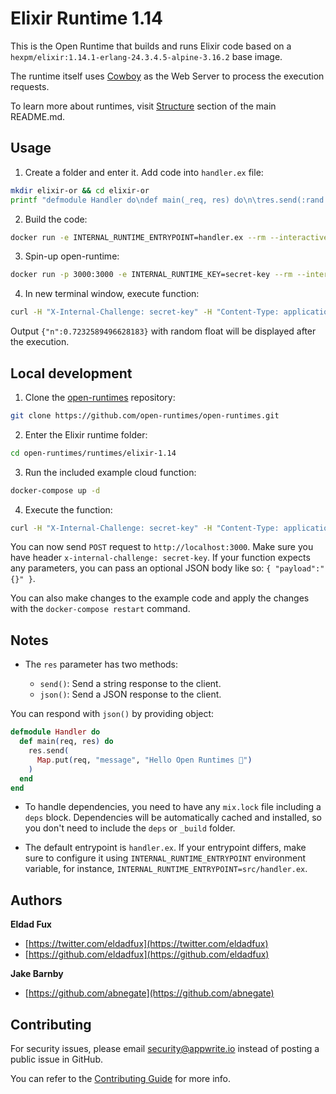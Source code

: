 # Elixir Runtime 1.14

This is the Open Runtime that builds and runs Elixir code based on a `hexpm/elixir:1.14.1-erlang-24.3.4.5-alpine-3.16.2` base image. 

The runtime itself uses [Cowboy](https://github.com/ninenines/cowboy) as the Web Server to process the execution requests.

To learn more about runtimes, visit [Structure](https://github.com/open-runtimes/open-runtimes#structure) section of the main README.md.

## Usage

1. Create a folder and enter it. Add code into `handler.ex` file:

```bash
mkdir elixir-or && cd elixir-or
printf "defmodule Handler do\ndef main(_req, res) do\n\tres.send(:rand.uniform())\n\tend\nend" > handler.ex
```

2. Build the code:

```bash
docker run -e INTERNAL_RUNTIME_ENTRYPOINT=handler.ex --rm --interactive --tty --volume $PWD:/usr/code openruntimes/elixir:v2-1.14 sh /usr/local/src/build.sh
```

3. Spin-up open-runtime:

```bash
docker run -p 3000:3000 -e INTERNAL_RUNTIME_KEY=secret-key --rm --interactive --tty --volume $PWD/code.tar.gz:/tmp/code.tar.gz:ro openruntimes/elixir:v2-1.14 sh /usr/local/src/start.sh
```

4. In new terminal window, execute function:

```bash
curl -H "X-Internal-Challenge: secret-key" -H "Content-Type: application/json" -X POST http://localhost:3000/ -d '{"payload": "{}"}'
```

Output `{"n":0.7232589496628183}` with random float will be displayed after the execution.

## Local development

1. Clone the [open-runtimes](https://github.com/open-runtimes/open-runtimes) repository:

```bash
git clone https://github.com/open-runtimes/open-runtimes.git
```

2. Enter the Elixir runtime folder:

```bash
cd open-runtimes/runtimes/elixir-1.14
```

3. Run the included example cloud function:

```bash
docker-compose up -d
```

4. Execute the function:

```bash
curl -H "X-Internal-Challenge: secret-key" -H "Content-Type: application/json" -X POST http://localhost:3000/ -d '{"payload": "{}"}'
```

You can now send `POST` request to `http://localhost:3000`. Make sure you have header `x-internal-challenge: secret-key`. If your function expects any parameters, you can pass an optional JSON body like so: `{ "payload":"{}" }`.

You can also make changes to the example code and apply the changes with the `docker-compose restart` command.

## Notes

- The `res` parameter has two methods:

    - `send()`: Send a string response to the client.
    - `json()`: Send a JSON response to the client.

You can respond with `json()` by providing object:

```elixir
defmodule Handler do
  def main(req, res) do
    res.send(
      Map.put(req, "message", "Hello Open Runtimes 👋")
    )
  end
end
```

- To handle dependencies, you need to have any `mix.lock` file including a `deps` block. Dependencies will be automatically cached and installed, so you don't need to include the `deps` or `_build` folder.

- The default entrypoint is `handler.ex`. If your entrypoint differs, make sure to configure it using `INTERNAL_RUNTIME_ENTRYPOINT` environment variable, for instance, `INTERNAL_RUNTIME_ENTRYPOINT=src/handler.ex`.

## Authors

**Eldad Fux**

+ [https://twitter.com/eldadfux](https://twitter.com/eldadfux)
+ [https://github.com/eldadfux](https://github.com/eldadfux)

**Jake Barnby**

+ [https://github.com/abnegate](https://github.com/abnegate)

## Contributing

For security issues, please email security@appwrite.io instead of posting a public issue in GitHub.

You can refer to the [Contributing Guide](https://github.com/open-runtimes/open-runtimes/blob/main/CONTRIBUTING.md) for more info.
